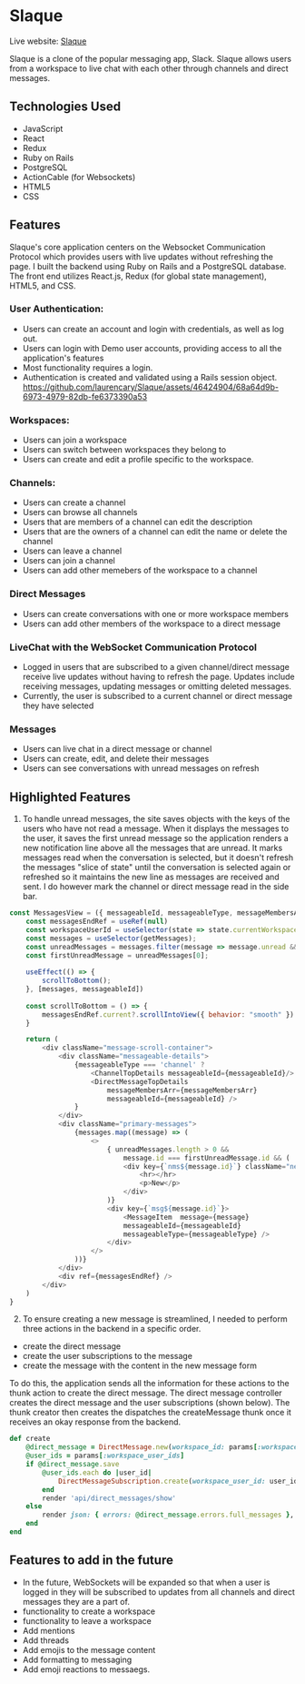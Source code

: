 # Slaque

Live website: [Slaque](https://slaque-app-dddbd857f989.herokuapp.com/)

Slaque is a clone of the popular messaging app, Slack. Slaque allows users from a 
workspace to live chat with each other through channels and direct messages.

## Technologies Used
- JavaScript
- React
- Redux
- Ruby on Rails
- PostgreSQL
- ActionCable (for Websockets)
- HTML5
- CSS

## Features
Slaque's core application centers on the Websocket Communication Protocol which 
provides users with live updates without refreshing the page. I built the backend
using Ruby on Rails and a PostgreSQL database. The front end utilizes 
React.js, Redux (for global state management), HTML5, and CSS.

### User Authentication:
- Users can create an account and login with credentials, as well as log out.
- Users can login with Demo user accounts, providing access to all the application's features
- Most functionality requires a login.
- Authentication is created and validated using a Rails session object.
https://github.com/laurencary/Slaque/assets/46424904/68a64d9b-6973-4979-82db-fe6373390a53

### Workspaces:
- Users can join a workspace
- Users can switch between workspaces they belong to
- Users can create and edit a profile specific to the workspace.

### Channels:
- Users can create a channel
- Users can browse all channels
- Users that are members of a channel can edit the description
- Users that are the owners of a channel can edit the name or delete the channel
- Users can leave a channel
- Users can join a channel
- Users can add other memebers of the workspace to a channel

### Direct Messages
- Users can create conversations with one or more workspace members
- Users can add other members of the workspace to a direct message
  
### LiveChat with the WebSocket Communication Protocol
- Logged in users that are subscribed to a given channel/direct message receive
live updates without having to refresh the page. Updates include
receiving messages, updating messages or omitting deleted messages.
- Currently, the user is subscribed to a current channel or direct message they have selected 

### Messages
- Users can live chat in a direct message or channel
- Users can create, edit, and delete their messages
- Users can see conversations with unread messages on refresh

## Highlighted Features
1. To handle unread messages, the site saves objects with the keys of the users who have not read a message. When it displays the messages to the user, it saves the first unread message so the application renders a new notification line above all the messages that are unread. It marks messages read when the conversation is selected, but it doesn't refresh the messages "slice of state" until the conversation is selected again or refreshed so it maintains the new line as messages are received and sent. I do however mark the channel or direct message read in the side bar.

```javascript
const MessagesView = ({ messageableId, messageableType, messageMembersArr }) => {
    const messagesEndRef = useRef(null)
    const workspaceUserId = useSelector(state => state.currentWorkspace.workspaceSubscriptionId)
    const messages = useSelector(getMessages);
    const unreadMessages = messages.filter(message => message.unread && message.workspaceAuthorId !== workspaceUserId)
    const firstUnreadMessage = unreadMessages[0];
    
    useEffect(() => {
        scrollToBottom();
    }, [messages, messageableId])
    
    const scrollToBottom = () => {
        messagesEndRef.current?.scrollIntoView({ behavior: "smooth" })
    }

    return (
        <div className="message-scroll-container">
            <div className="messageable-details">
                {messageableType === 'channel' ? 
                    <ChannelTopDetails messageableId={messageableId}/> : 
                    <DirectMessageTopDetails
                        messageMembersArr={messageMembersArr} 
                        messageableId={messageableId} />
                }
            </div>
            <div className="primary-messages">
                {messages.map((message) => (
                    <>
                        { unreadMessages.length > 0 && 
                            message.id === firstUnreadMessage.id && (
                            <div key={`nms${message.id}`} className="new-messages-line">
                                <hr></hr>
                                <p>New</p>
                            </div>
                        )}
                        <div key={`msg${message.id}`}>
                            <MessageItem  message={message} 
                            messageableId={messageableId} 
                            messageableType={messageableType} />
                        </div>
                    </>
                ))}
            </div>
            <div ref={messagesEndRef} />
        </div>
    ) 
}
```

2. To ensure creating a new message is streamlined, I needed to perform three actions 
in the backend in a specific order. 
  * create the direct message
  * create the user subscriptions to the message
  * create the message with the content in the new message form
  
To do this, the application sends all the information for these actions to the thunk action to create the direct message. 
The direct message controller creates the direct message and the user subscriptions (shown below).
The thunk creator then creates the dispatches the createMessage thunk once it receives an 
okay response from the backend.

```ruby
def create
    @direct_message = DirectMessage.new(workspace_id: params[:workspace_id])
    @user_ids = params[:workspace_user_ids]
    if @direct_message.save
        @user_ids.each do |user_id|
            DirectMessageSubscription.create(workspace_user_id: user_id, direct_message_id: @direct_message.id)
        end
        render 'api/direct_messages/show'
    else
        render json: { errors: @direct_message.errors.full_messages }, status: :unprocessable_entity 
    end
end
```


## Features to add in the future
- In the future, WebSockets will be expanded so that when a user is logged in they will be 
  subscribed to updates from all channels and direct messages they are a part of.
- functionality to create a workspace
- functionality to leave a workspace
- Add mentions
- Add threads
- Add emojis to the message content
- Add formatting to messaging
- Add emoji reactions to messaegs.
